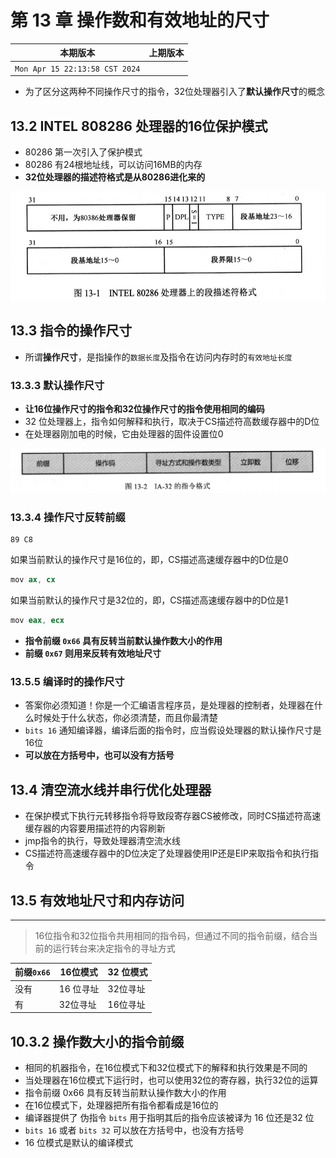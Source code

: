# 第 13 章 操作数和有效地址的尺寸


|本期版本|上期版本
|:---:|:---:|
`Mon Apr 15 22:13:58 CST 2024` | 

* 为了区分这两种不同操作尺寸的指令，32位处理器引入了**默认操作尺寸**的概念


## 13.2 INTEL 808286 处理器的16位保护模式

* 80286 第一次引入了保护模式
* 80286 有24根地址线，可以访问16MB的内存
* **32位处理器的描述符格式是从80286进化来的**

<img src="./01.png" />


## 13.3 指令的操作尺寸

* 所谓**操作尺寸**，是指操作的`数据长度`及指令在访问内存时的`有效地址长度`

### 13.3.3 默认操作尺寸

* **让16位操作尺寸的指令和32位操作尺寸的指令使用相同的编码**
* 32 位处理器上，指令如何解释和执行，取决于CS描述符高数缓存器中的D位
* 在处理器刚加电的时候，它由处理器的固件设置位0

<img src="./02.png" />


### 13.3.4 操作尺寸反转前缀

```
89 C8
```

如果当前默认的操作尺寸是16位的，即，CS描述高速缓存器中的D位是0

```s
mov ax, cx
```

如果当前默认的操作尺寸是32位的，即，CS描述高速缓存器中的D位是1

```s
mov eax, ecx
```

* **指令前缀 `0x66` 具有反转当前默认操作数大小的作用**
* **前缀 `0x67` 则用来反转有效地址尺寸**

### 13.5.5 编译时的操作尺寸

* 答案你必须知道！你是一个汇编语言程序员，是处理器的控制者，处理器在什么时候处于什么状态，你必须清楚，而且你最清楚
* `bits 16` 通知编译器，编译后面的指令时，应当假设处理器的默认操作尺寸是16位
* **可以放在方括号中，也可以没有方括号**



## 13.4 清空流水线并串行优化处理器

* 在保护模式下执行元转移指令将导致段寄存器CS被修改，同时CS描述符高速缓存器的内容要用描述符的内容刷新
* jmp指令的执行，导致处理器清空流水线
* CS描述符高速缓存器中的D位决定了处理器使用IP还是EIP来取指令和执行指令


## 13.5 有效地址尺寸和内存访问

---

> 16位指令和32位指令共用相同的指令码，但通过不同的指令前缀，结合当前的运行转台来决定指令的寻址方式



前缀`0x66` | 16位模式 | 32 位模式
--- | --- | --- 
没有 | 16 位寻址 | 32位寻址
有  | 32位寻址  | 16位寻址

## 10.3.2 操作数大小的指令前缀

* 相同的机器指令，在16位模式下和32位模式下的解释和执行效果是不同的
* 当处理器在16位模式下运行时，也可以使用32位的寄存器，执行32位的运算
* 指令前缀 0x66 具有反转当前默认操作数大小的作用
* 在16位模式下，处理器把所有指令都看成是16位的
* 编译器提供了 伪指令 `bits` 用于指明其后的指令应该被译为 16 位还是32 位
* `bits 16` 或者 `bits 32` 可以放在方括号中，也没有方括号
* 16 位模式是默认的编译模式